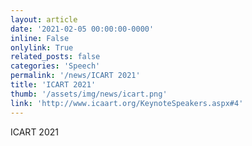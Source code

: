 ```yaml
---
layout: article
date: '2021-02-05 00:00:00-0000'
inline: False
onlylink: True
related_posts: false
categories: 'Speech'
permalink: '/news/ICART 2021'
title: 'ICART 2021'
thumb: '/assets/img/news/icart.png'
link: 'http://www.icaart.org/KeynoteSpeakers.aspx#4'
---
```

ICART 2021
